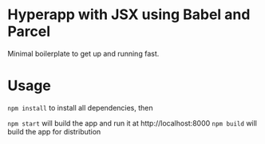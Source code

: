 # Hyperapp with JSX using Babel and Parcel
Minimal boilerplate to get up and running fast.

# Usage
```npm install``` to install all dependencies, then

```npm start``` will build the app and run it at http://localhost:8000
```npm build``` will build the app for distribution
